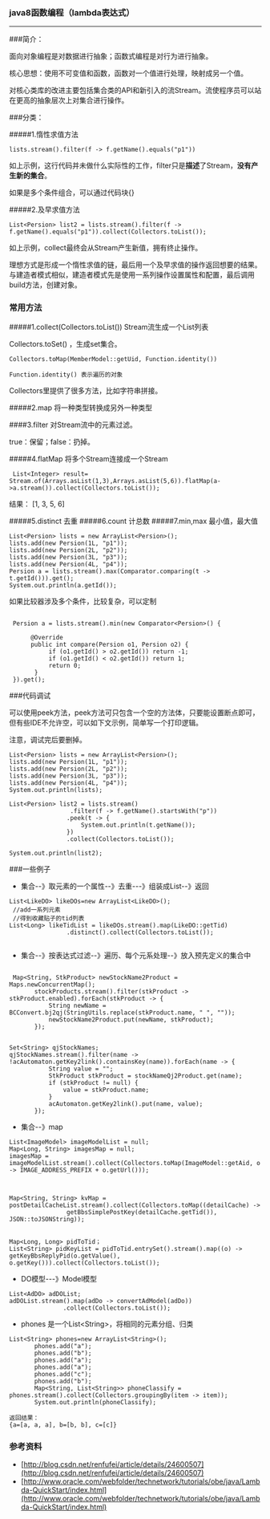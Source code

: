 ### java8函数编程（lambda表达式）
---

###简介：

面向对象编程是对数据进行抽象；函数式编程是对行为进行抽象。

核心思想：使用不可变值和函数，函数对一个值进行处理，映射成另一个值。

对核心类库的改进主要包括集合类的API和新引入的流Stream。流使程序员可以站在更高的抽象层次上对集合进行操作。


###分类：

#####1.惰性求值方法

```
lists.stream().filter(f -> f.getName().equals("p1"))
```
如上示例，这行代码并未做什么实际性的工作，filter只是**描述**了Stream，**没有产生新的集合**。

如果是多个条件组合，可以通过代码块{}

#####2.及早求值方法

```
List<Persion> list2 = lists.stream().filter(f -> f.getName().equals("p1")).collect(Collectors.toList());
```
如上示例，collect最终会从Stream产生新值，拥有终止操作。


理想方式是形成一个惰性求值的链，最后用一个及早求值的操作返回想要的结果。与建造者模式相似，建造者模式先是使用一系列操作设置属性和配置，最后调用build方法，创建对象。


### 常用方法

#####1.collect(Collectors.toList())
Stream流生成一个List列表

Collectors.toSet() ，生成set集合。

```
Collectors.toMap(MemberModel::getUid, Function.identity())

Function.identity() 表示遍历的对象
```

Collectors里提供了很多方法，比如字符串拼接。

#####2.map
将一种类型转换成另外一种类型

####3.filter
对Stream流中的元素过滤。

true：保留；false：扔掉。

#####4.flatMap
将多个Stream连接成一个Stream

```
 List<Integer> result= Stream.of(Arrays.asList(1,3),Arrays.asList(5,6)).flatMap(a->a.stream()).collect(Collectors.toList());
 ```
 结果： [1, 3, 5, 6]
 
#####5.distinct
去重
#####6.count
计总数
#####7.min,max
最小值，最大值

```
List<Persion> lists = new ArrayList<Persion>();
lists.add(new Persion(1L, "p1"));
lists.add(new Persion(2L, "p2"));
lists.add(new Persion(3L, "p3"));
lists.add(new Persion(4L, "p4"));
Persion a = lists.stream().max(Comparator.comparing(t -> t.getId())).get();
System.out.println(a.getId());
```
如果比较器涉及多个条件，比较复杂，可以定制

```

 Persion a = lists.stream().min(new Comparator<Persion>() {

      @Override
      public int compare(Persion o1, Persion o2) {
           if (o1.getId() > o2.getId()) return -1;
           if (o1.getId() < o2.getId()) return 1;
           return 0;
       }
 }).get();
 ```

###代码调试

可以使用peek方法，peek方法可只包含一个空的方法体，只要能设置断点即可，但有些IDE不允许空，可以如下文示例，简单写一个打印逻辑。

注意，调试完后要删掉。

```
List<Persion> lists = new ArrayList<Persion>();
lists.add(new Persion(1L, "p1"));
lists.add(new Persion(2L, "p2"));
lists.add(new Persion(3L, "p3"));
lists.add(new Persion(4L, "p4"));
System.out.println(lists);

List<Persion> list2 = lists.stream()
				 .filter(f -> f.getName().startsWith("p"))
                .peek(t -> {
                    System.out.println(t.getName());
                })
                .collect(Collectors.toList());
                
System.out.println(list2);
```



###一些例子

* 集合--》取元素的一个属性--》去重---》组装成List--》返回

```
List<LikeDO> likeDOs=new ArrayList<LikeDO>();
 //add一系列元素 
 //得到收藏贴子的tid列表
List<Long> likeTidList = likeDOs.stream().map(LikeDO::getTid)
                .distinct().collect(Collectors.toList());
 
 ```
 
 * 集合--》按表达式过滤--》遍历、每个元系处理--》放入预先定义的集合中
 
 ```
 
  Map<String, StkProduct> newStockName2Product = Maps.newConcurrentMap();
        stockProducts.stream().filter(stkProduct -> stkProduct.enabled).forEach(stkProduct -> {
            String newName = BCConvert.bj2qj(StringUtils.replace(stkProduct.name, " ", ""));
            newStockName2Product.put(newName, stkProduct);
        });
  ```
  
 ```
 
 Set<String> qjStockNames;
 qjStockNames.stream().filter(name -> !acAutomaton.getKey2link().containsKey(name)).forEach(name -> {
            String value = "";
            StkProduct stkProduct = stockNameQj2Product.get(name);
            if (stkProduct != null) {
                value = stkProduct.name;
            }
            acAutomaton.getKey2link().put(name, value);
        });
 ```
 
* 集合--》map
 
```
List<ImageModel> imageModelList = null;
Map<Long, String> imagesMap = null;
imagesMap = imageModelList.stream().collect(Collectors.toMap(ImageModel::getAid, o -> IMAGE_ADDRESS_PREFIX + o.getUrl()));
              
             

Map<String, String> kvMap = postDetailCacheList.stream().collect(Collectors.toMap((detailCache) ->
                getBbsSimplePostKey(detailCache.getTid()), JSON::toJSONString));


Map<Long, Long> pidToTid；
List<String> pidKeyList = pidToTid.entrySet().stream().map((o) -> getKeyBbsReplyPid(o.getValue(), o.getKey())).collect(Collectors.toList());

```
 
 * DO模型---》Model模型
 
 ```
 List<AdDO> adDOList;
 adDOList.stream().map(adDo -> convertAdModel(adDo))
                .collect(Collectors.toList());
 
 ```
 
 * phones 是一个List\<String>，将相同的元素分组、归类
 
 ```
List<String> phones=new ArrayList<String>();
        phones.add("a");
        phones.add("b");
        phones.add("a");
        phones.add("a");
        phones.add("c");
        phones.add("b");
        Map<String, List<String>> phoneClassify = phones.stream().collect(Collectors.groupingBy(item -> item));
        System.out.println(phoneClassify);
        
返回结果：
{a=[a, a, a], b=[b, b], c=[c]}
 ```
  
### 参考资料

* [http://blog.csdn.net/renfufei/article/details/24600507](http://blog.csdn.net/renfufei/article/details/24600507)
* [http://www.oracle.com/webfolder/technetwork/tutorials/obe/java/Lambda-QuickStart/index.html](http://www.oracle.com/webfolder/technetwork/tutorials/obe/java/Lambda-QuickStart/index.html)
